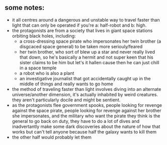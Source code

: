 ## some notes:

* it all centres around a dangerous and unstable way to travel faster than light that can only be operated if you're a: half-robot and b: high.
* the protagonists are from a society that lives in giant space stations orbiting black holes, including:
  * a cross-dressing space pirate who impersonates her twin brother (a disgcaced space general) to be taken more seriouly/feared
  * her twin brother, who sort of blew up a star and never really lived that down, so he's basically a hermit and not super keen that his sister claims to be him but let's it hallen cause then he can just chill in a space temple
  * a robot who is also a plant
  * an investigative journalist that got accidentally caught up in the middle of things and really wants to go home
* the method of traveling faster than light involves diving into an alternate universe/another dimension, it's actually inhabited by weird creatures. they aren't particularly docile and might be sentient.
* as the protagonists flee government spooks, people looking for revenge against the space pirate, people looking for revenge against her brother she impersonates, and the military who want the pirate they think is the general to go back on duty, they have to do a lot of dives and inadvertantly make some dark discoveries about the nature of how that works but can't tell anyone because half the galaxy wants to kill them
* the other half would probably let them
